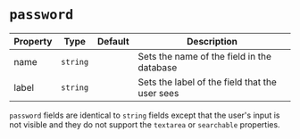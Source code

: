 # `password`

|  Property | Type   | Default | Description | 
|---|---|---|---|
| name | `string` | | Sets the name of the field in the database |
| label | `string` | | Sets the label of the field that the user sees |

`password` fields are identical to `string` fields except that the user's input is not visible and they do not support the `textarea` or `searchable` properties. 